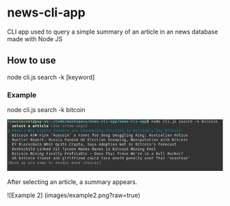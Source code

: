 # news-cli-app

CLI app used to query a simple summary of an article in an news database made with Node JS

## How to use

node cli.js search -k [keyword]

### Example

node cli.js search -k bitcoin

![Example 1](images/example1.png?raw=true)

After selecting an article, a summary appears.

![Example 2] (images/example2.png?raw=true)



